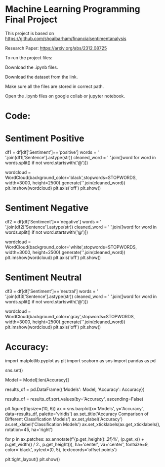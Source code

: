 # Machine Learning Programming Final Project

This project is based on https://github.com/shoaibarham/financialsentimentanalysis

Research Paper: https://arxiv.org/abs/2312.08725

To run the project files:

Download the .ipynb files.

Download the dataset from the link. 

Make sure all the files are stored in correct path.

Open the .ipynb files on google collab or jupyter notebook.

# Code:

# Sentiment Positive

df1 = df[df['Sentiment']=='positive']
words = ' '.join(df1['Sentence'].astype(str))
cleaned_word = ' '.join([word for word in words.split() if not word.startswith('@')])

wordcloud = WordCloud(background_color='black',stopwords=STOPWORDS,
                      width=3000, height=2500).generate(''.join(cleaned_word))
plt.imshow(wordcloud)
plt.axis('off')
plt.show()

# Sentiment Negative

df2 = df[df['Sentiment']=='negative']
words = ' '.join(df2['Sentence'].astype(str))
cleaned_word = ' '.join([word for word in words.split() if not word.startswith('@')])

wordcloud = WordCloud(background_color='white',stopwords=STOPWORDS,
                      width=3000, height=2500).generate(''.join(cleaned_word))
plt.imshow(wordcloud)
plt.axis('off')
plt.show()

# Sentiment Neutral

df3 = df[df['Sentiment']=='neutral']
words = ' '.join(df3['Sentence'].astype(str))
cleaned_word = ' '.join([word for word in words.split() if not word.startswith('@')])

wordcloud = WordCloud(background_color='gray',stopwords=STOPWORDS,
                      width=3000, height=2500).generate(''.join(cleaned_word))
plt.imshow(wordcloud)
plt.axis('off')
plt.show()

# Accuracy:

import matplotlib.pyplot as plt
import seaborn as sns
import pandas as pd

sns.set()

Model = Model[:len(Accuracy)]

results_df = pd.DataFrame({'Models': Model, 'Accuracy': Accuracy})

results_df = results_df.sort_values(by='Accuracy', ascending=False)

plt.figure(figsize=(10, 6))
ax = sns.barplot(x='Models', y='Accuracy', data=results_df, palette='viridis')
ax.set_title('Accuracy Comparison of Different Classification Models')
ax.set_ylabel('Accuracy')
ax.set_xlabel('Classification Models')
ax.set_xticklabels(ax.get_xticklabels(), rotation=45, ha='right')

for p in ax.patches:
    ax.annotate(f'{p.get_height():.2f}%', (p.get_x() + p.get_width() / 2., p.get_height()),
                ha='center', va='center', fontsize=9, color='black', xytext=(0, 5),
                textcoords='offset points')

plt.tight_layout()
plt.show()
